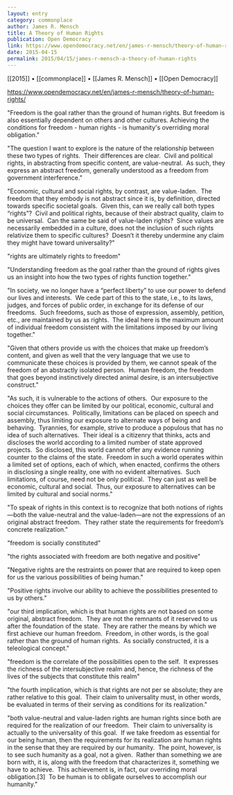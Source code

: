 ```yaml
---
layout: entry
category: commonplace
author: James R. Mensch
title: A Theory of Human Rights
publication: Open Democracy
link: https://www.opendemocracy.net/en/james-r-mensch/theory-of-human-rights/
date: 2015-04-15
permalink: 2015/04/15/james-r-mensch-a-theory-of-human-rights
---
```


[[2015]] • [[commonplace]] • [[James R. Mensch]] • [[Open Democracy]] 

https://www.opendemocracy.net/en/james-r-mensch/theory-of-human-rights/

"Freedom is the goal rather than the ground of human rights. But freedom is also essentially dependent on others and other cultures. Achieving the conditions for freedom - human rights - is humanity's overriding moral obligation."

"The question I want to explore is the nature of the relationship between these two types of rights.  Their differences are clear.  Civil and political rights, in abstracting from specific content, are value-neutral.  As such, they express an abstract freedom, generally understood as a freedom from government interference."

"Economic, cultural and social rights, by contrast, are value-laden.  The freedom that they embody is not abstract since it is, by definition, directed towards specific societal goals.  Given this, can we really call both types “rights”?  Civil and political rights, because of their abstract quality, claim to be universal.  Can the same be said of value-laden rights?  Since values are necessarily embedded in a culture, does not the inclusion of such rights relativize them to specific cultures?  Doesn’t it thereby undermine any claim they might have toward universality?"

"rights are ultimately rights to freedom"

"Understanding freedom as the goal rather than the ground of rights gives us an insight into how the two types of rights function together."

"In society, we no longer have a “perfect liberty” to use our power to defend our lives and interests.  We cede part of this to the state, i.e., to its laws, judges, and forces of public order, in exchange for its defense of our freedoms.  Such freedoms, such as those of expression, assembly, petition, etc., are maintained by us as rights.  The ideal here is the maximum amount of individual freedom consistent with the limitations imposed by our living together."

"Given that others provide us with the choices that make up freedom’s content, and given as well that the very language that we use to communicate these choices is provided by them, we cannot speak of the freedom of an abstractly isolated person.  Human freedom, the freedom that goes beyond instinctively directed animal desire, is an intersubjective construct."

"As such, it is vulnerable to the actions of others.  Our exposure to the choices they offer can be limited by our political, economic, cultural and social circumstances.  Politically, limitations can be placed on speech and assembly, thus limiting our exposure to alternate ways of being and behaving.  Tyrannies, for example, strive to produce a populous that has no idea of such alternatives.  Their ideal is a citizenry that thinks, acts and discloses the world according to a limited number of state approved projects.  So disclosed, this world cannot offer any evidence running counter to the claims of the state.  Freedom in such a world operates within a limited set of options, each of which, when enacted, confirms the others in disclosing a single reality, one with no evident alternatives.  Such limitations, of course, need not be only political.  They can just as well be economic, cultural and social.  Thus, our exposure to alternatives can be limited by cultural and social norms."

"To speak of rights in this context is to recognize that both notions of rights—both the value-neutral and the value-laden—are not the expressions of an original abstract freedom.  They rather state the requirements for freedom’s concrete realization."

"freedom is socially constituted"

"the rights associated with freedom are both negative and positive"

"Negative rights are the restraints on power that are required to keep open for us the various possibilities of being human."

"Positive rights involve our ability to achieve the possibilities presented to us by others."

"our third implication, which is that human rights are not based on some original, abstract freedom.  They are not the remnants of it reserved to us after the foundation of the state.  They are rather the means by which we first achieve our human freedom.  Freedom, in other words, is the goal rather than the ground of human rights.  As socially constructed, it is a teleological concept."

"freedom is the correlate of the possibilities open to the self.  It expresses the richness of the intersubjective realm and, hence, the richness of the lives of the subjects that constitute this realm"

"the fourth implication, which is that rights are not per se absolute; they are rather relative to this goal.  Their claim to universality must, in other words, be evaluated in terms of their serving as conditions for its realization."

"both value-neutral and value-laden rights are human rights since both are required for the realization of our freedom.  Their claim to universality is actually to the universality of this goal.  If we take freedom as essential for our being human, then the requirements for its realization are human rights in the sense that they are required by our humanity.  The point, however, is to see such humanity as a goal, not a given.  Rather than something we are born with, it is, along with the freedom that characterizes it, something we have to achieve.  This achievement is, in fact, our overriding moral obligation.[3]  To be human is to obligate ourselves to accomplish our humanity."
